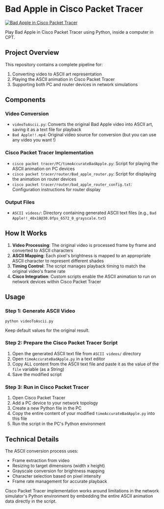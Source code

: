 # Bad Apple in Cisco Packet Tracer

[![Bad Apple in Cisco Packet Tracer](https://img.youtube.com/vi/OW7dnr0aOqs/0.jpg)](https://youtu.be/OW7dnr0aOqs?si=Xn7q4KdyrlpGUiIf)

Play Bad Apple in Cisco Packet Tracer using Python, inside a computer in CPT.

## Project Overview

This repository contains a complete pipeline for:
1. Converting video to ASCII art representation
2. Playing the ASCII animation in Cisco Packet Tracer
3. Supporting both PC and router devices in network simulations

## Components

### Video Conversion
- `videoToAscii.py`: Converts the original Bad Apple video into ASCII art, saving it as a text file for playback
- `Bad Apple!!.mp4`: Original video source for conversion (but you can use any video you want !)

### Cisco Packet Tracer Implementation
- `cisco packet tracer/PC/timeAccurateBadApple.py`: Script for playing the ASCII animation on PC devices
- `cisco packet tracer/router/Bad_apple_router.py`: Script for displaying the animation on router devices
- `cisco packet tracer/router/bad_apple_router_config.txt`: Configuration instructions for router display

### Output Files
- `ASCII videos/`: Directory containing generated ASCII text files (e.g., `Bad Apple!!_48x18@30.0fps_6572_0_grayscale.txt`)

## How It Works

1. **Video Processing**: The original video is processed frame by frame and converted to ASCII characters
2. **ASCII Mapping**: Each pixel's brightness is mapped to an appropriate ASCII character to represent different shades
3. **Timing Control**: The script manages playback timing to match the original video's frame rate
4. **Cisco Integration**: Custom scripts enable the ASCII animation to run on network devices within Cisco Packet Tracer

## Usage

### Step 1: Generate ASCII Video
```
python videoToAscii.py
```
Keep default values for the original result.

### Step 2: Prepare the Cisco Packet Tracer Script
1. Open the generated ASCII text file from `ASCII videos/` directory
2. Open `timeAccurateBadApple.py` in a text editor
3. Copy ALL content from the ASCII text file and paste it as the value of the `file` variable (as a String)
4. Save the modified script

### Step 3: Run in Cisco Packet Tracer
1. Open Cisco Packet Tracer
2. Add a PC device to your network topology
3. Create a new Python file in the PC
4. Copy the entire content of your modified `timeAccurateBadApple.py` into this file
5. Run the script in the PC's Python environment

## Technical Details

The ASCII conversion process uses:
- Frame extraction from video
- Resizing to target dimensions (width x height)
- Grayscale conversion for brightness mapping
- Character selection based on pixel intensity
- Frame rate management for accurate playback

Cisco Packet Tracer implementation works around limitations in the network simulator's Python environment by embedding the entire ASCII animation data directly in the script.
